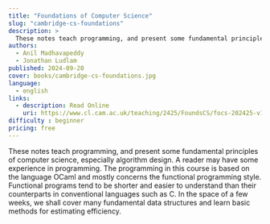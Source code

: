 ```yaml
---
title: "Foundations of Computer Science"
slug: "cambridge-cs-foundations"
description: >
  These notes teach programming, and present some fundamental principles of computer science.
authors:
  - Anil Madhavapeddy
  - Jonathan Ludlam
published: 2024-09-20 
cover: books/cambridge-cs-foundations.jpg
language:
  - english
links:
  - description: Read Online
    uri: https://www.cl.cam.ac.uk/teaching/2425/FoundsCS/focs-202425-v1.6.pdf
difficulty : beginner
pricing: free
---
```


These notes teach programming, and present some fundamental principles of computer science, especially algorithm design. A reader may have some experience in programming. The programming in this course is based on the language OCaml and mostly concerns the functional programming style. Functional programs tend to be shorter and easier to understand than their counterparts in conventional languages such as C. In the space of a few weeks, we shall cover many fundamental data structures and learn basic methods for estimating efficiency.
